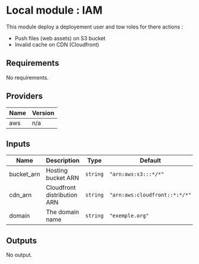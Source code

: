 # Local module : IAM

This module deploy a deployement user and tow roles for there actions :

* Push files (web assets) on S3 bucket
* Invalid cache on CDN (Cloudfront)

<!-- BEGINNING OF PRE-COMMIT-TERRAFORM DOCS HOOK -->
## Requirements

No requirements.

## Providers

| Name | Version |
|------|---------|
| aws | n/a |

## Inputs

| Name | Description | Type | Default | Required |
|------|-------------|------|---------|:--------:|
| bucket\_arn | Hosting bucket ARN | `string` | `"arn:aws:s3:::*/*"` | no |
| cdn\_arn | Cloudfront distribution ARN | `string` | `"arn:aws:cloudfront::*:*/*"` | no |
| domain | The domain name | `string` | `"exemple.org"` | no |

## Outputs

No output.

<!-- END OF PRE-COMMIT-TERRAFORM DOCS HOOK -->
